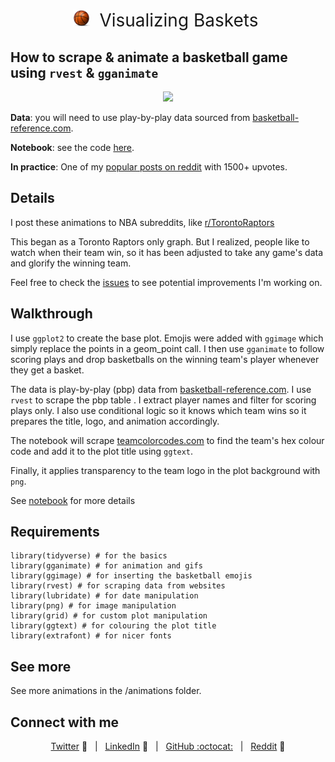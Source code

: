 <h1 style="font-weight:normal" align="center">
    <img src=https://github.com/imjakedaniels/raptors_animation/blob/master/emoji/basketball.png alt="Zhi" width=27>
  &nbsp;Visualizing Baskets&nbsp;
</h1>

## How to scrape & animate a basketball game using `rvest` & `gganimate` 

<p align="center">
  <img src="https://github.com/imjakedaniels/raptors_animation/blob/master/animations/raptors_clippers-201912110.gif">
</p>

**Data**: you will need to use play-by-play data sourced from [basketball-reference.com](https://www.basketball-reference.com/boxscores/pbp/201912260OKC.html).

**Notebook**: see the code [here](https://github.com/imjakedaniels/raptors_animation/blob/master/raptors_animation.Rmd).

**In practice**: One of my [popular posts on reddit](https://www.reddit.com/r/torontoraptors/comments/eemlz4/what_a_comeback_vs_dallas/) with 1500+ upvotes.

## Details

I post these animations to NBA subreddits, like [r/TorontoRaptors](https://www.reddit.com/r/torontoraptors/)

This began as a Toronto Raptors only graph. But I realized, people like to watch when their team win, so it has been adjusted to take any game's data and glorify the winning team. 

Feel free to check the [issues](https://github.com/imjakedaniels/raptors_animation/issues) to see potential improvements I'm working on.

## Walkthrough

I use `ggplot2` to create the base plot. Emojis were added with `ggimage` which simply replace the points in a geom_point call. I then use `gganimate` to follow scoring plays and drop basketballs on the winning team's player whenever they get a basket.

The data is play-by-play (pbp) data from [basketball-reference.com](https://www.basketball-reference.com/boxscores/pbp/201912250TOR.html). I use `rvest` to scrape the pbp table . I extract player names and filter for scoring plays only. I also use conditional logic so it knows which team wins so it prepares the title, logo, and animation accordingly.

The notebook will scrape [teamcolorcodes.com](https://teamcolorcodes.com/nba-team-color-codes/) to find the team's hex colour code and add it to the plot title using `ggtext`.

Finally, it applies transparency to the team logo in the plot background with `png`.

See [notebook](https://github.com/imjakedaniels/raptors_animation/blob/master/raptors_animation.Rmd) for more details

## Requirements

```
library(tidyverse) # for the basics
library(gganimate) # for animation and gifs
library(ggimage) # for inserting the basketball emojis
library(rvest) # for scraping data from websites
library(lubridate) # for date manipulation
library(png) # for image manipulation
library(grid) # for custom plot manipulation
library(ggtext) # for colouring the plot title
library(extrafont) # for nicer fonts
```

## See more 

See more animations in the /animations folder.

## Connect with me 

<div align="center">

[Twitter][Twitter] :speech_balloon:&nbsp;&nbsp;&nbsp;|&nbsp;&nbsp;&nbsp;[LinkedIn][LinkedIn] :necktie:&nbsp;&nbsp;&nbsp;|&nbsp;&nbsp;&nbsp;[GitHub :octocat:][GitHub]&nbsp;&nbsp;&nbsp;|&nbsp;&nbsp;&nbsp;[Reddit][Reddit] :link:

</div>

<!--
Quick Link 
-->

[Twitter]:https://twitter.com/datajake
[LinkedIn]:https://www.linkedin.com/in/imjakedaniels/
[GitHub]:https://github.com/imjakedaniels
[Reddit]:https://www.reddit.com/user/imjakedaniels
